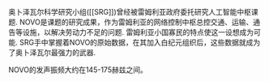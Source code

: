 
奥卜泽瓦尔科学研究小组([[SRG]])曾经被雷姆利亚政府委托研究人工智能中枢课题. NOVO是课题的研究成果，作为雷姆利亚的网络控制中枢总控交通、运输、通告等设施，以解决劳动力不足的问题. 雷姆利亚小国寡民的特点使这一设想成为可能. 
SRG手中掌握着NOVO的原始数据，在其加入白纪元组织后，这些数据就成为了奥卜泽瓦尔最强力的武器.

NOVO的发声振频大约在145-175赫兹之间。